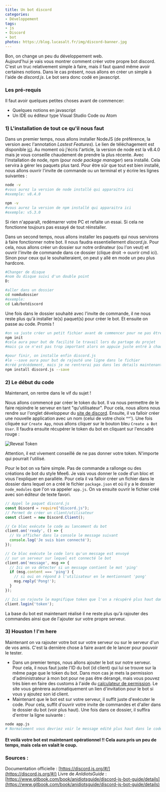 ```yaml
---
title: Un bot discord
categories:
- Développement
tags:
- js
- Discord
- bot
photos: https://blog.lucasalt.fr/img/discord-banner.jpg
---
```


Bon, on change un peu du développement web.<br>
Aujourd'hui je vais vous montrer comment créer votre propre bot discord. C'est un truc relativement simple à faire, mais il faut quand même avoir certaines notions. Dans le cas présent, nous allons en créer un simple à l'aide de _discord.js_. Le bot sera donc codé en javascript.

### Les pré-requis

Il faut avoir quelques petites choses avant de commencer:
* Quelques notions en javascript
* Un IDE ou éditeur type Visual Studio Code ou Atom

### 1) L'installation de tout ce qu'il nous faut

Dans un premier temps, nous allons installer NodeJS (de préférence, la version avec l'annotation _Lastest Features_). Le lien de téléchagement est disponible [ici](https://nodejs.org). Au moment où j'écris l'article, la version de node est la v8.4.0 mais je vous conseille chaudement de prendre la plus récente. Avec l'installation de node, npm (pour _node package manager_) sera installé. Cela servira à gérer les paquets plus tard. Pour être sûr que tout est bien installé, nous allons ouvrir l'invite de commande ou un terminal et y écrire les lignes suivantes :

```bash
node -v
#vous aurez la version de node installé qui apparaitra ici
#exemple: v8.4.0

npm -v
#vous aurez la version de npm installé qui apparaitra ici
#exemple: v5.3.0
```
Si rien n'apparaît, redémarrer votre PC et refaite un essai. Si cela ne fonctionne toujours pas essayé de tout réinstaller.

Dans un second temps, nous allons installer les paquets qui nous servirons à faire fonctionner notre bot. Il nous faudra essentiellement _discord.js_. Pour cela, nous allons créer un dossier sur notre ordinateur (ou l'on veut) et ouvrir l'invite de commande dans ce dossier (clique droit -> ouvrir cmd ici). Sinon pour ceux qui le souhaiteraient, on peut y allé en mode un peu plus hardcore.

```bash
#Changer de disque
#nom du disque suivi d'un double point
D:

#aller dans un dossier
cd nomdudossier
#exemple:
cd Lab/botdiscord
```

Une fois dans le dossier souhaité avec l'invite de commande, il ne nous reste plus qu'à installer le(s) paquet(s) pour créer le bot. Et ensuite on passe au code. Promis !

```bash
#on va juste créer un petit fichier avant de commencer pour ne pas être embêté par la suite
npm init
#cela aura pour but de facilité le travail lors du partage du projet
#mais ça ce n'est pas trop important alors on appuie juste entré à chaque ligne jusqu'au bout

#pour finir, on installe enfin discord.js
#le --save aura pour but de rajouté une ligne dans le fichier
#créé précédement, mais je ne rentrerai pas dans les details maintenant
npm install discord.js --save
```

### 2) Le début du code

Maintenant, on rentre dans le vif du sujet !

Nous allons commencé par créer le token du bot. Il va nous permettre de le faire rejoindre le serveur en tant "qu'utilisateur". Pour cela, nous allons nous rendre sur l'onglet développeur du [site de discord](https://discordapp.com/developers/applications/me). Ensuite, il va falloir créer une nouvelle application avec un nom (celui de votre choix ^^'). Une fois cliquée sur `Create App`, nous allons cliquer sur le bouton bleu `Create a Bot User`. Il faudra ensuite récupérer le token du bot en cliquant sur l'encadré rouge :

![Reveal Token](/img/createToken.png)

Attention, il est vivement conseillé de ne pas donner votre token. N'importe qui pourrait l'utilisé.

Pour le bot on va faire simple. Pas de commande a rallonge ou des créations de bot du style Mee6. Je vais vous donner le code d'un bloc et vous l'expliquer en parallèle. Pour cela il va falloir créer un fichier dans le dossier dans lequel on a créé le fichier `package.json` et où il y a le dossier `node_modules` que l'on va appeler `app.js`. On va ensuite ouvrir le fichier créé avec son éditeur de texte favori.

```js
// Appel le paquet discord.js
const Discord = require("discord.js");
// Permet de créer un client/utilisateur
const client = new Discord.Client();

// Ce bloc exécute le code au lancement du bot
client.on('ready', () => {
  // Va afficher dans la console le message suivant
  console.log('Je suis bien connecté');
});

// Ce bloc exécute le code lors qu'un message est envoyé
// sur un serveur sur lequel est connecté le bot
client.on('message', msg => {
  // Ici on va détecter si un message contient le mot 'ping'
  if (msg.content === 'ping') {
    // si oui on répond à l'utilisateur en le mentionnant 'pong'
    msg.reply('Pong!');
  }
});

// Ici on rajoute le magnifique token que l'on a récupéré plus haut dans l'article
client.login('token');
```

La base du bot est maintenant réalisé il ne reste plus qu'à rajouter des commandes ainsi que de l'ajouter sur votre propre serveur.

### 3) Houston ! I'm here

Maintenant on va rajouter votre bot sur votre serveur ou sur le serveur d'un de vos amis. C'est la dernière chose à faire avant de le lancer pour pouvoir le tester.

* Dans un premier temps, nous allons ajouter le bot sur notre serveur. Pour cela, il nous faut juste l'ID du bot (id client) qui lui se trouve sur la même page que le token du bot. Dans mon cas je mets la permission d'administrateur à mon bot pour ne pas être dérangé, mais vous pouvez très bien en faire des customs à l'aide du [calculateur de permission](https://discordapi.com/permissions.html). Le site vous génèrera automatiquement un lien d'invitation pour le bot si vous y ajoutez son id client.
* Maintenant que le bot est sur votre serveur, il suffit juste d'exécuter le code. Pour cela, suffit d'ouvrir votre invite de commandes et d'aller dans le dossier du bot (voir plus haut). Une fois dans ce dossier, il suffira d'entrer la ligne suivante :

```bash
node app.js
# Normalement vous devriez voir le message edité plus haut dans le code
```

#### Et voilà votre bot est maintenant opérationnel !! Cela aura pris un peu de temps, mais cela en valait le coup.

### Sources :
Documentation officielle : [https://discord.js.org/#/](https://discord.js.org/#/)
Livre de _AnIdiotsGuide_ : [https://www.gitbook.com/book/anidiotsguide/discord-js-bot-guide/details](https://www.gitbook.com/book/anidiotsguide/discord-js-bot-guide/details)